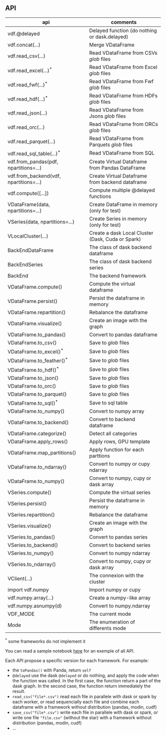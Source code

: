 ## API

| api                                    | comments                                          |
|----------------------------------------|---------------------------------------------------|
| vdf.@delayed                           | Delayed function (do nothing or dask.delayed)     |
| vdf.concat(...)                        | Merge VDataFrame                                  |
| vdf.read_csv(...)                      | Read VDataFrame from CSVs *glob* files            |
| vdf.read_excel(...)<sup>*</sup>        | Read VDataFrame from Excel *glob* files           |
| vdf.read_fwf(...)<sup>*</sup>          | Read VDataFrame from Fwf *glob* files             |
| vdf.read_hdf(...)<sup>*</sup>          | Read VDataFrame from HDFs *glob* files            |
| vdf.read_json(...)                     | Read VDataFrame from Jsons *glob* files           |
| vdf.read_orc(...)                      | Read VDataFrame from ORCs *glob* files            |
| vdf.read_parquet(...)                  | Read VDataFrame from Parquets *glob* files        |
| vdf.read_sql_table(...)<sup>*</sup>    | Read VDataFrame from SQL                          |
| vdf.from_pandas(pdf, npartitions=...)  | Create Virtual Dataframe from Pandas DataFrame    |
| vdf.from_backend(vdf, npartitions=...) | Create Virtual Dataframe from backend dataframe   |
| vdf.compute([...])                     | Compute multiple @delayed functions               |
| VDataFrame(data, npartitions=...)      | Create DataFrame in memory (only for test)        |
| VSeries(data, npartitions=...)         | Create Series in memory (only for test)           |
| VLocalCluster(...)                     | Create a dask Local Cluster (Dask, Cuda or Spark) |
| BackEndDataFrame                       | The class of dask backend dataframe               |
| BackEndSeries                          | The class of dask backend series                  |
| BackEnd                                | The backend framework                             |
| VDataFrame.compute()                   | Compute the virtual dataframe                     |
| VDataFrame.persist()                   | Persist the dataframe in memory                   |
| VDataFrame.repartition()               | Rebalance the dataframe                           |
| VDataFrame.visualize()                 | Create an image with the graph                    |
| VDataFrame.to_pandas()                 | Convert to pandas dataframe                       |
| VDataFrame.to_csv()                    | Save to *glob* files                              |
| VDataFrame.to_excel()<sup>*</sup>      | Save to *glob* files                              |
| VDataFrame.to_feather()<sup>*</sup>    | Save to *glob* files                              |
| VDataFrame.to_hdf()<sup>*</sup>        | Save to *glob* files                              |
| VDataFrame.to_json()                   | Save to *glob* files                              |
| VDataFrame.to_orc()                    | Save to *glob* files                              |
| VDataFrame.to_parquet()                | Save to *glob* files                              |
| VDataFrame.to_sql()<sup>*</sup>        | Save to sql table                                 |
| VDataFrame.to_numpy()                  | Convert to numpy array                            |
| VDataFrame.to_backend()                | Convert to backend dataframe                      |
| VDataFrame.categorize()                | Detect all categories                             |
| VDataFrame.apply_rows()                | Apply rows, GPU template                          |
| VDataFrame.map_partitions()            | Apply function for each parttions                 |
| VDataFrame.to_ndarray()                | Convert to numpy or cupy ndarray                  |
| VDataFrame.to_numpy()                  | Convert to numpy, cupy or dask array              |
| VSeries.compute()                      | Compute the virtual series                        |
| VSeries.persist()                      | Persist the dataframe in memory                   |
| VSeries.repartition()                  | Rebalance the dataframe                           |
| VSeries.visualize()                    | Create an image with the graph                    |
| VSeries.to_pandas()                    | Convert to pandas series                          |
| VSeries.to_backend()                   | Convert to backend series                         |
| VSeries.to_numpy()                     | Convert to numpy ndarray                          |
| VSeries.to_ndarray()                   | Convert to numpy, cupy or dask array              |
| VClient(...)                           | The connexion with the cluster                    |
| import vdf.numpy                       | Import numpy or cupy                              |
| vdf.numpy.array(...)                   | Create a numpy-like array                         |
| vdf.numpy.asnumpy(d)                   | Convert to numpy.ndarray                          |
| VDF_MODE                               | The current mode                                  |
| Mode                                   | The enumeration of differents mode                |

<sup>*</sup> some frameworks do not implement it


You can read a sample notebook [here](https://github.com/pprados/virtual-dataframe/blob/master/notebooks/demo.ipynb)
for an exemple of all API.

Each API propose a specific version for each framework. For example:

- the  `toPandas()` with Panda, return `self`
- `@delayed` use the dask `@delayed` or do nothing, and apply the code when the function was called.
In the first case, the function return a part of the dask graph. In the second case, the function return immediately
the result.
- `read_csv("file*.csv")` read each file in parallele with dask or spark by each worker,
or read sequencially each file and combine each dataframe with a framework without distribution (pandas, modin, cudf)
- `save_csv("file*.csv")` write each file in parallele with dask or spark,
or write one file `"file.csv"` (without the star) with a framework without distribution (pandas, modin, cudf)
- ...

